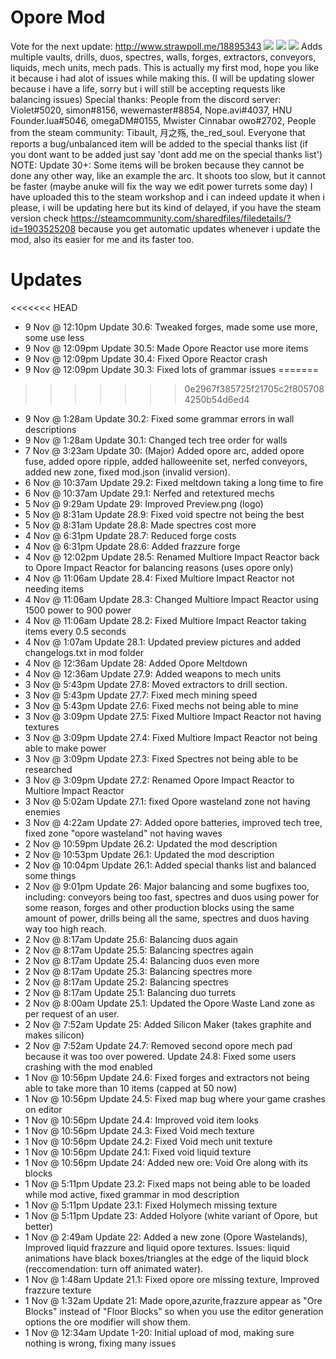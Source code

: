 # Opore Mod
Vote for the next update: http://www.strawpoll.me/18895343
![](https://github.com/xamionex/Opore-Mod/blob/master/Preview.png)
![](https://github.com/xamionex/Opore-Mod/blob/master/Preview2.png)
![](https://github.com/xamionex/Opore-Mod/blob/master/Preview3.png)
Adds multiple vaults, drills, duos, spectres, walls, forges, extractors, conveyors, liquids, mech units, mech pads. This is actually my first mod, hope you like it because i had alot of issues while making this. (I will be updating slower because i have a life, sorry but i will still be accepting requests like balancing issues) Special thanks: People from the discord server: Violet#5020, simon#8156, wewemaster#8854, Nope.avi#4037, HNU Founder.lua#5046, omegaDM#0155, Mwister Cinnabar owo#2702, People from the steam community: Tibault, 月之殇, the_red_soul. Everyone that reports a bug/unbalanced item will be added to the special thanks list (if you dont want to be added just say 'dont add me on the special thanks list') NOTE: Update 30+: Some items will be broken because they cannot be done any other way, like an example the arc. It shoots too slow, but it cannot be faster (maybe anuke will fix the way we edit power turrets some day)
I have uploaded this to the steam workshop and i can indeed update it when i please, 
i will be updating here but its kind of delayed, 
if you have the steam version check https://steamcommunity.com/sharedfiles/filedetails/?id=1903525208
because you get automatic updates whenever i update the mod, also its easier for me and its faster too.

# Updates
<<<<<<< HEAD
* 9 Nov @ 12:10pm Update 30.6: Tweaked forges, made some use more, some use less
* 9 Nov @ 12:09pm Update 30.5: Made Opore Reactor use more items
* 9 Nov @ 12:09pm Update 30.4: Fixed Opore Reactor crash
* 9 Nov @ 12:09pm Update 30.3: Fixed lots of grammar issues
=======
>>>>>>> 0e2967f385725f21705c2f8057084250b54d6ed4
* 9 Nov @ 1:28am Update 30.2: Fixed some grammar errors in wall descriptions
* 9 Nov @ 1:28am Update 30.1: Changed tech tree order for walls
* 7 Nov @ 3:23am Update 30: (Major) Added opore arc, added opore fuse, added opore ripple, added halloweenite set, nerfed conveyors, added new zone, fixed mod.json (invalid version).
* 6 Nov @ 10:37am Update 29.2: Fixed meltdown taking a long time to fire
* 6 Nov @ 10:37am Update 29.1: Nerfed and retextured mechs
* 5 Nov @ 9:29am Update 29: Improved Preview.png (logo)
* 5 Nov @ 8:31am Update 28.9: Fixed void spectre not being the best
* 5 Nov @ 8:31am Update 28.8: Made spectres cost more
* 4 Nov @ 6:31pm Update 28.7: Reduced forge costs
* 4 Nov @ 6:31pm Update 28.6: Added frazzure forge
* 4 Nov @ 12:02pm Update 28.5: Renamed Multiore Impact Reactor back to Opore Impact Reactor for balancing reasons (uses opore only)
* 4 Nov @ 11:06am Update 28.4: Fixed Multiore Impact Reactor not needing items
* 4 Nov @ 11:06am Update 28.3: Changed Multiore Impact Reactor using 1500 power to 900 power
* 4 Nov @ 11:06am Update 28.2: Fixed Multiore Impact Reactor taking items every 0.5 seconds
* 4 Nov @ 1:07am Update 28.1: Updated preview pictures and added changelogs.txt in mod folder
* 4 Nov @ 12:36am Update 28: Added Opore Meltdown
* 4 Nov @ 12:36am Update 27.9: Added weapons to mech units
* 3 Nov @ 5:43pm Update 27.8: Moved extractors to drill section.
* 3 Nov @ 5:43pm Update 27.7: Fixed mech mining speed
* 3 Nov @ 5:43pm Update 27.6: Fixed mechs not being able to mine
* 3 Nov @ 3:09pm Update 27.5: Fixed Multiore Impact Reactor not having textures
* 3 Nov @ 3:09pm Update 27.4: Fixed Multiore Impact Reactor not being able to make power
* 3 Nov @ 3:09pm Update 27.3: Fixed Spectres not being able to be researched
* 3 Nov @ 3:09pm Update 27.2: Renamed Opore Impact Reactor to Multiore Impact Reactor
* 3 Nov @ 5:02am Update 27.1: fixed Opore wasteland zone not having enemies
* 3 Nov @ 4:22am Update 27: Added opore batteries, improved tech tree, fixed zone "opore wasteland" not having waves
* 2 Nov @ 10:59pm Update 26.2: Updated the mod description
* 2 Nov @ 10:53pm Update 26.1: Updated the mod description
* 2 Nov @ 10:04pm Update 26.1: Added special thanks list and balanced some things
* 2 Nov @ 9:01pm Update 26: Major balancing and some bugfixes too, including: conveyors being too fast, spectres and duos using power for some reason, forges and other production blocks using the same amount of power, drills being all the same, spectres and duos having way too high reach.
* 2 Nov @ 8:17am Update 25.6: Balancing duos again
* 2 Nov @ 8:17am Update 25.5: Balancing spectres again
* 2 Nov @ 8:17am Update 25.4: Balancing duos even more
* 2 Nov @ 8:17am Update 25.3: Balancing spectres more
* 2 Nov @ 8:17am Update 25.2: Balancing spectres
* 2 Nov @ 8:17am Update 25.1: Balancing duo turrets
* 2 Nov @ 8:00am Update 25.1: Updated the Opore Waste Land zone as per request of an user.
* 2 Nov @ 7:52am Update 25: Added Silicon Maker (takes graphite and makes silicon)
* 2 Nov @ 7:52am Update 24.7: Removed second opore mech pad because it was too over powered. Update 24.8: Fixed some users crashing with the mod enabled
* 1 Nov @ 10:56pm Update 24.6: Fixed forges and extractors not being able to take more than 10 items (capped at 50 now)
* 1 Nov @ 10:56pm Update 24.5: Fixed map bug where your game crashes on editor
* 1 Nov @ 10:56pm Update 24.4: Improved void item looks
* 1 Nov @ 10:56pm Update 24.3: Fixed Void mech texture
* 1 Nov @ 10:56pm Update 24.2: Fixed Void mech unit texture
* 1 Nov @ 10:56pm Update 24.1: Fixed void liquid texture
* 1 Nov @ 10:56pm Update 24: Added new ore: Void Ore along with its blocks
* 1 Nov @ 5:11pm Update 23.2: Fixed maps not being able to be loaded while mod active, fixed grammar in mod description
* 1 Nov @ 5:11pm Update 23.1: Fixed Holymech missing texture
* 1 Nov @ 5:11pm Update 23: Added Holyore (white variant of Opore, but better)
* 1 Nov @ 2:49am Update 22: Added a new zone (Opore Wastelands), Improved liquid frazzure and liquid opore textures. Issues: liquid animations have black boxes/triangles at the edge of the liquid block (reccomendation: turn off animated water).
* 1 Nov @ 1:48am Update 21.1: Fixed opore ore missing texture, Improved frazzure texture
* 1 Nov @ 1:32am Update 21: Made opore,azurite,frazzure appear as "Ore Blocks" instead of "Floor Blocks" so when you use the editor generation options the ore modifier will show them.
* 1 Nov @ 12:34am Update 1-20: Initial upload of mod, making sure nothing is wrong, fixing many issues
